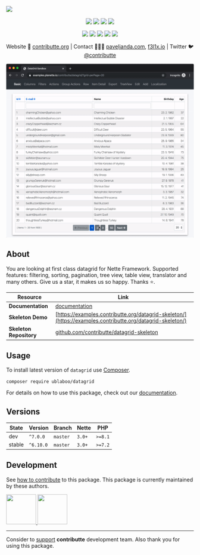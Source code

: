 ![](https://heatbadger.now.sh/github/readme/contributte/datagrid/)

<p align=center>
	<a href="https://github.com/contributte/datagrid/actions"><img src="https://badgen.net/github/checks/contributte/datagrid/master"></a>
	<a href="https://coveralls.io/r/contributte/datagrid"><img src="https://badgen.net/coveralls/c/github/contributte/datagrid"></a>
	<a href="https://packagist.org/packages/ublaboo/datagrid"><img src="https://badgen.net/packagist/dm/ublaboo/datagrid"></a>
	<a href="https://packagist.org/packages/ublaboo/datagrid"><img src="https://badgen.net/packagist/v/ublaboo/datagrid"></a>
</p>
<p align=center>
	<a href="https://packagist.org/packages/contributte/datagrid"><img src="https://badgen.net/packagist/php/ublaboo/datagrid"></a>
	<a href="https://github.com/contributte/datagrid"><img src="https://badgen.net/github/license/contributte/datagrid"></a>
	<a href="https://bit.ly/ctteg"><img src="https://badgen.net/badge/support/gitter/cyan"></a>
	<a href="https://bit.ly/cttfo"><img src="https://badgen.net/badge/support/forum/yellow"></a>
	<a href="https://contributte.org/partners.html"><img src="https://badgen.net/badge/sponsor/donations/F96854"></a>
</p>

<p align=center>
Website 🚀 <a href="https://contributte.org">contributte.org</a> | Contact 👨🏻‍💻 <a href="https://paveljanda.com">paveljanda.com</a>, <a href="https://f3l1x.io">f3l1x.io</a> | Twitter 🐦 <a href="https://twitter.com/contributte">@contributte</a>
</p>

<p align=center>
	<img src="https://github.com/contributte/datagrid/blob/master/.docs/assets/datagrid.gif">
</p>

## About

You are looking at first class datagrid for Nette Framework. Supported features: filtering, sorting, pagination, tree view, table view, translator and many others.
Give us a star, it makes us so happy. Thanks ⭐.️

| Resource | Link |
|----------|------|
| **Documentation** | [documentation](.docs) |
| **Skeleton Demo** | [https://examples.contributte.org/datagrid-skeleton/](https://examples.contributte.org/datagrid-skeleton/) |
| **Skeleton Repository** | [github.com/contributte/datagrid-skeleton](https://github.com/contributte/datagrid-skeleton) |

## Usage

To install latest version of `datagrid` use [Composer](https://getcomposer.org).

```
composer require ublaboo/datagrid
```

For details on how to use this package, check out our [documentation](.docs).

## Versions

| State       | Version   | Branch   | Nette  | PHP     |
|-------------|-----------|----------|--------|---------|
| dev         | `^7.0.0`  | `master` | `3.0+` | `>=8.1` |
| stable      | `^6.10.0` | `master` | `3.0+` | `>=7.2` |

## Development

See [how to contribute](https://contributte.org) to this package. This package is currently maintained by these authors.

<a href="https://github.com/paveljanda">
	<img width="80" height="80" src="https://avatars2.githubusercontent.com/u/1488874?v=3&s=80">
</a>

<a href="https://github.com/f3l1x">
	<img width="80" height="80" src="https://avatars0.githubusercontent.com/u/538058?v=3&s=80">
</a>

-----

Consider to [support](https://contributte.org/partners) **contributte** development team.
Also thank you for using this package.

